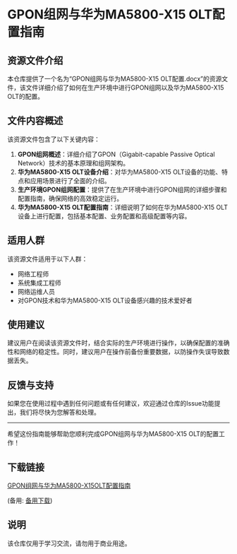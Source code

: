 # GPON组网与华为MA5800-X15 OLT配置指南

## 资源文件介绍

本仓库提供了一个名为“GPON组网与华为MA5800-X15 OLT配置.docx”的资源文件，该文件详细介绍了如何在生产环境中进行GPON组网以及华为MA5800-X15 OLT的配置。

## 文件内容概述

该资源文件包含了以下关键内容：

1. **GPON组网概述**：详细介绍了GPON（Gigabit-capable Passive Optical Network）技术的基本原理和组网架构。
2. **华为MA5800-X15 OLT设备介绍**：对华为MA5800-X15 OLT设备的功能、特点和应用场景进行了全面的介绍。
3. **生产环境GPON组网配置**：提供了在生产环境中进行GPON组网的详细步骤和配置指南，确保网络的高效稳定运行。
4. **华为MA5800-X15 OLT配置指南**：详细说明了如何在华为MA5800-X15 OLT设备上进行配置，包括基本配置、业务配置和高级配置等内容。

## 适用人群

该资源文件适用于以下人群：

- 网络工程师
- 系统集成工程师
- 网络运维人员
- 对GPON技术和华为MA5800-X15 OLT设备感兴趣的技术爱好者

## 使用建议

建议用户在阅读该资源文件时，结合实际的生产环境进行操作，以确保配置的准确性和网络的稳定性。同时，建议用户在操作前备份重要数据，以防操作失误导致数据丢失。

## 反馈与支持

如果您在使用过程中遇到任何问题或有任何建议，欢迎通过仓库的Issue功能提出，我们将尽快为您解答和处理。

---

希望这份指南能够帮助您顺利完成GPON组网与华为MA5800-X15 OLT的配置工作！

## 下载链接
[GPON组网与华为MA5800-X15OLT配置指南](https://pan.quark.cn/s/23fe3714178b) 

(备用: [备用下载](https://pan.baidu.com/s/1HaZPj95Xk6n606RpEYunAQ?pwd=1234))

## 说明

该仓库仅用于学习交流，请勿用于商业用途。
